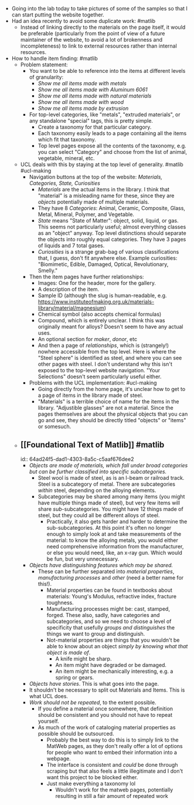 - Going into the lab today to take pictures of some of the samples so that I can start putting the website together.
- Had an idea recently to avoid some duplicate work: #matlib
	- Instead of linking directly to the materials on the page itself, it would be preferable (particularly from the point of view of a future maintainer of the website, to avoid a lot of brokenness and incompleteness) to link to external resources rather than internal resources.
- How to handle item finding: #matlib
	- Problem statement:
		- You want to be able to reference into the items at different levels of granularity:
			- *Show me all items made with metals*
			- *Show me all items made with Aluminum 6061*
			- *Show me all items made with natural materials*
			- *Show me all items made with wood*
			- *Show me all items made by extrusion*
		- For top-level categories, like "metals", "extruded materials", or any standalone "special" tags, this is pretty simple.
			- Create a taxonomy for that particular category.
			- Each taxonomy easily leads to a page containing all the items which fit that taxonomy.
			- Top level pages expose all the contents of the taxonomy, e.g. you can select "Category" and choose from the list of animal, vegetable, mineral, etc.
	- UCL deals with this by staying at the top level of generality. #matlib #ucl-making
		- Navigation buttons at the top of the website: *Materials, Categories, State, Curiosities*
			- *Materials* are the actual items in the library. I think that "material" is a misleading name for these, since they are *objects* potentially made of multiple materials.
			- They have 8 *Categories*: Animal, Ceramic, Composite, Glass, Metal, Mineral, Polymer, and Vegetable.
			- *State* means "State of Matter": object, solid, liquid, or gas. This seems not particularly useful; almost everything classes as an "object" anyway. Top level distinctions should separate the objects into roughly equal categories. They have 3 pages of liquids and 7 total gases.
			- *Curiosities* is a strange grab-bag of various classifications that, I guess, don't fit anywhere else. Example curiosities: "Biomimetic, Edible, Damaged, Optical, Revolutionary, Smelly."
		- Then the item pages have further relationships:
			- Images: One for the header, more for the gallery.
			- A description of the item.
			- Sample ID (although the slug is human-readable, e.g. https://www.instituteofmaking.org.uk/materials-library/material/magnesium)
			- Chemical symbol (also accepts chemical formulas)
			- Compound, which is entirely unclear. I think this was originally meant for alloys? Doesn't seem to have any actual uses.
			- An optional section for *maker*, *donor*, etc
			- And then a page of *relationships*, which is (strangely!) nowhere accessible from the top level. Here is where the "Steel sphere" is identified as steel, and where you can see other pages with steel. I don't understand why this isn't exposed to the top-level website navigation. "Your Selections" doesn't seem particularly useful either.
		- Problems with the UCL implementation: #ucl-making
			- Going directly from the home page, it's unclear how to get to a page of items in the library made of steel.
			- "Materials" is a terrible choice of name for the items in the library. "Adjustible glasses" are not a material. Since the pages themselves are about the physical objects that you can go and see, they should be directly titled "objects" or "items" or somesuch.
	- ## [[Foundational Text of Matlib]] #matlib
	  id:: 64ad24f5-dad1-4303-8a5c-c5aaf676dee2
		- *Objects are made of materials, which fall under broad categories but can be further classified into specific subcategories.*
			- Steel wool is made of steel, as is an I-beam or railroad track. Steel is a subcategory of metal. There are subcategories *within* steel, depending on the alloying elements.
			- Subcategories may be shared among many items (you might have multiple things made of steel), but very few items will share *sub*-subcategories. You might have 12 things made of steel, but they could all be different alloys of steel.
				- Practically, it also gets harder and harder to determine the sub-subcategories. At this point it's often no longer enough to simply look at and take measurements of the material: to know the alloying metals, you would either need comprehensive information from the manufacturer, or else you would need, like, an x-ray gun. Which would be fun, but very unnecessary.
		- *Objects have distinguishing features which may be shared.*
			- These can be further separated into *material properties*, *manufacturing processes* and *other* (need a better name for this!).
				- Material properties can be found in textbooks about materials: Young's Modulus, refractive index, fracture toughness.
				- Manufacturing processes might be: cast, stamped, forged. These also, sadly, have categories and subcategories, and so we need to choose a level of specificity that usefully *groups and distinguishes* the things we want to group and distinguish.
				- Not-material properties are things that you wouldn't be able to know about an object *simply by knowing what that object is made of*.
					- A knife might be sharp.
					- An item might have degraded or be damaged.
					- An item might be mechanically interesting, e.g. a spring or gears.
		- *Objects have stories*. This is what goes into the page.
		- It shouldn't be necessary to split out Materials and Items. This is what UCL does.
		- *Work should not be repeated*, to the extent possible.
			- If you define a material once somewhere, that definition should be consistent and you should not have to repeat yourself.
			- As much of the work of cataloging material properties as possible should be outsourced.
				- Probably the best way to do this is to simply link to the MatWeb pages, as they don't really offer a lot of options for people who want to embed their information into a webpage.
				- The interface is consistent and *could* be done through scraping but that also feels a little illegitimate and I don't want this project to be blocked either.
				- Just make everything a taxonomy lol
					- Wouldn't work for the matweb pages, potentially resulting in still a fair amount of repeated work